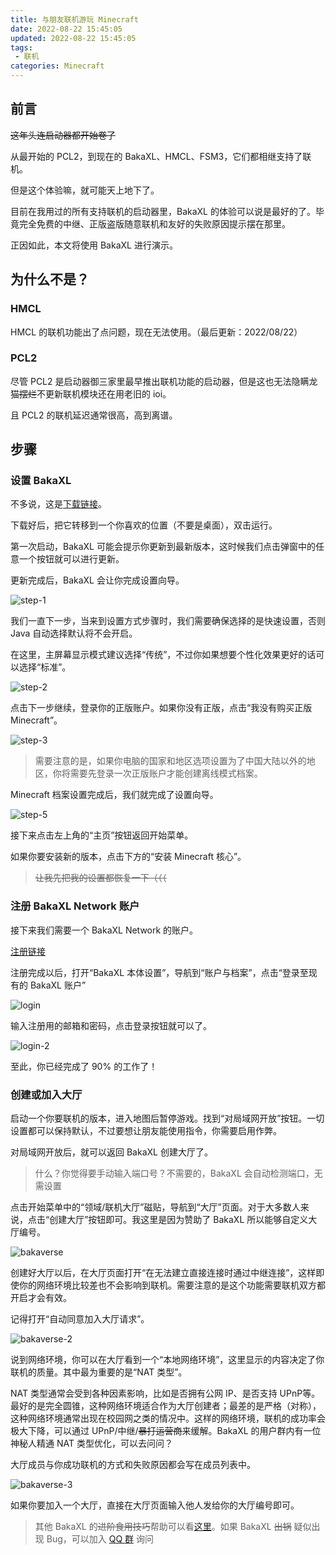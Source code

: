 ```yaml
---
title: 与朋友联机游玩 Minecraft
date: 2022-08-22 15:45:05
updated: 2022-08-22 15:45:05
tags:
 - 联机
categories: Minecraft
---
```

## 前言

~~这年头连启动器都开始卷了~~

从最开始的 PCL2，到现在的 BakaXL、HMCL、FSM3，它们都相继支持了联机。

但是这个体验嘛，就可能天上地下了。

目前在我用过的所有支持联机的启动器里，BakaXL 的体验可以说是最好的了。毕竟完全免费的中继、正版盗版随意联机和友好的失败原因提示摆在那里。

正因如此，本文将使用 BakaXL 进行演示。

<!-- more -->

## 为什么不是？

### HMCL

HMCL 的联机功能出了点问题，现在无法使用。（最后更新：2022/08/22）

### PCL2

尽管 PCL2 是启动器御三家里最早推出联机功能的启动器，但是这也无法隐瞒龙猫~~摆烂~~不更新联机模块还在用老旧的 ioi。

且 PCL2 的联机延迟通常很高，高到离谱。

## 步骤

### 设置 BakaXL

不多说，这是[下载链接](https://www.bakaxl.com)。

下载好后，把它转移到一个你喜欢的位置（不要是桌面），双击运行。

第一次启动，BakaXL 可能会提示你更新到最新版本，这时候我们点击弹窗中的任意一个按钮就可以进行更新。

更新完成后，BakaXL 会让你完成设置向导。

![step-1](https://cdn.cakeskin.tk/images/2022/08/20220822170843.png)

我们一直下一步，当来到设置方式步骤时，我们需要确保选择的是快速设置，否则 Java 自动选择默认将不会开启。

在这里，主屏幕显示模式建议选择“传统”，不过你如果想要个性化效果更好的话可以选择“标准”。

![step-2](https://cdn.cakeskin.tk/images/2022/08/20220822171137.png)

点击下一步继续，登录你的正版账户。如果你没有正版，点击“我没有购买正版 Minecraft”。

![step-3](https://cdn.cakeskin.tk/images/2022/08/20220822171318.png)

<div class="warning">

> 需要注意的是，如果你电脑的国家和地区选项设置为了中国大陆以外的地区，你将需要先登录一次正版账户才能创建离线模式档案。

</div>

Minecraft 档案设置完成后，我们就完成了设置向导。

![step-5](https://cdn.cakeskin.tk/images/2022/08/20220822172231.png)

接下来点击左上角的“主页”按钮返回开始菜单。

如果你要安装新的版本，点击下方的“安装 Minecraft 核心”。

> ~~让我先把我的设置都恢复一下（（（~~

### 注册 BakaXL Network 账户

接下来我们需要一个 BakaXL Network 的账户。

[注册链接](https://account.bakaxl.com)

注册完成以后，打开“BakaXL 本体设置”，导航到“账户与档案”，点击“登录至现有的 BakaXL 账户”

![login](https://cdn.cakeskin.tk/images/2022/08/20220822172838.png)

输入注册用的邮箱和密码，点击登录按钮就可以了。

![login-2](https://cdn.cakeskin.tk/images/2022/08/20220822173013.png)

至此，你已经完成了 90% 的工作了！

### 创建或加入大厅

启动一个你要联机的版本，进入地图后暂停游戏。找到“对局域网开放”按钮。一切设置都可以保持默认，不过要想让朋友能使用指令，你需要启用作弊。

对局域网开放后，就可以返回 BakaXL 创建大厅了。

<div class="info">

> 什么？你觉得要手动输入端口号？不需要的，BakaXL 会自动检测端口，无需设置

</div>

点击开始菜单中的“领域/联机大厅”磁贴，导航到“大厅”页面。对于大多数人来说，点击“创建大厅”按钮即可。我这里是因为赞助了 BakaXL 所以能够自定义大厅编号。

![bakaverse](https://cdn.cakeskin.tk/images/2022/08/20220822173800.png)

创建好大厅以后，在大厅页面打开“在无法建立直接连接时通过中继连接”，这样即使你的网络环境比较差也不会影响到联机。需要注意的是这个功能需要联机双方都开启才会有效。

记得打开“自动同意加入大厅请求”。

![bakaverse-2](https://cdn.cakeskin.tk/images/2022/08/20220822174811.png)

说到网络环境，你可以在大厅看到一个“本地网络环境”，这里显示的内容决定了你联机的质量。其中最为重要的是“NAT 类型”。

NAT 类型通常会受到各种因素影响，比如是否拥有公网 IP、是否支持 UPnP等。最好的是完全圆锥，这种网络环境适合作为大厅创建者；最差的是严格（对称），这种网络环境通常出现在校园网之类的情况中。这样的网络环境，联机的成功率会极大下降，可以通过 UPnP/中继/~~暴打运营商~~来缓解。BakaXL 的用户群内有一位神秘人精通 NAT 类型优化，可以去问问？

大厅成员与你成功联机的方式和失败原因都会写在成员列表中。

![bakaverse-3](https://cdn.cakeskin.tk/images/2022/08/20220822180719.png)

如果你要加入一个大厅，直接在大厅页面输入他人发给你的大厅编号即可。

> 其他 BakaXL 的~~进阶食用技巧~~帮助可以看[这里](https://bakaxl.ml)。如果 BakaXL ~~出锅~~ 疑似出现 Bug，可以加入 [QQ 群](https://jq.qq.com/?_wv=1027&k=3WQFYmP1) 询问